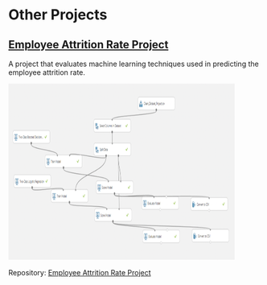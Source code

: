 # Other Projects

## [Employee Attrition Rate Project](/Data-Analytics/Other%20Projects/Employee%20Attrition%20Rate%20Project/)

A project that evaluates machine learning techniques used in predicting the employee attrition rate.

<img src="./Employee%20Attrition%20Rate%20Project/evaluation.png" alt="" width="450" height="350">

Repository: [Employee Attrition Rate Project](https://github.com/arveeflores/Data-Analytics/tree/main/Other%20Projects/Employee%20Attrition%20Rate%20Project)
